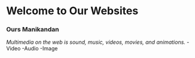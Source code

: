 # Welcome to Our Websites
### Ours Manikandan
_Multimedia on the web is sound, music, videos, movies, and animations._
-Video
-Audio
-Image
